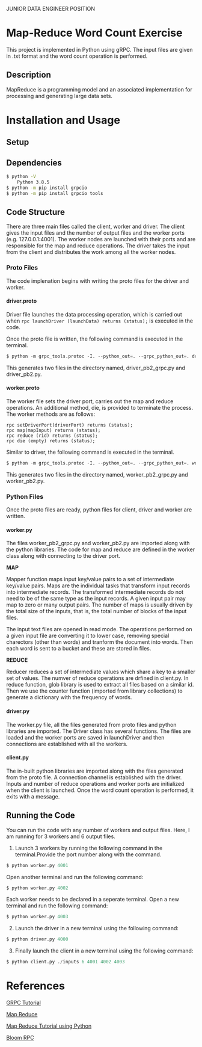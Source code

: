 JUNIOR DATA ENGINEER POSITION

# Map-Reduce Word Count Exercise

This project is implemented in Python using gRPC. The input files are given in .txt format and the word count operation is performed. 

## **Description**

MapReduce is a programming model and an associated implementation for processing and generating large data sets. 


# Installation and Usage

## Setup

## Dependencies


```bash
$ python -V
    Python 3.8.5
$ python -m pip install grpcio
$ python -m pip install grpcio tools
```

## Code Structure

There are three main files called the client, worker and driver. The client gives the input files and the number of output files and the worker ports (e.g. 127.0.0.1:4001). The worker nodes are launched with their ports and are responsible for the map and reduce operations. The driver takes the input from the client and distributes the work among all the worker nodes. 

### Proto Files

The code implenation begins with writing the proto files for the driver and worker.

#### **driver.proto**

Driver file launches the data processing operation, which is carried out when `rpc launchDriver (launchData) returns (status);` is executed in the code. 

Once the proto file is written, the following command is executed in the terminal.

```python
$ python -m grpc_tools.protoc -I. --python_out=. --grpc_python_out=. driver.proto
```
This generates two files in the directory named, driver_pb2_grpc.py and driver_pb2.py.

#### **worker.proto**

The worker file sets the driver port, carries out the map and reduce operations. An additional method, die, is provided to terminate the process. The worker methods are as follows:
```
rpc setDriverPort(driverPort) returns (status);
rpc map(mapInput) returns (status);
rpc reduce (rid) returns (status);
rpc die (empty) returns (status);
```
Similar to driver, the following command is executed in the terminal.

```python
$ python -m grpc_tools.protoc -I. --python_out=. --grpc_python_out=. worker.proto
```
This generates two files in the directory named, worker_pb2_grpc.py and worker_pb2.py.

### Python Files

Once the proto files are ready, python files for client, driver and worker are written.

#### **worker.py**

The files worker_pb2_grpc.py and worker_pb2.py are imported along with the python libraries. The code for map and reduce are defined in the worker class along with connecting to the driver port.

**MAP** 

Mapper function maps input key/value pairs to a set of intermediate key/value pairs. Maps are the individual tasks that transform input records into intermediate records. The transformed intermediate records do not need to be of the same type as the input records. A given input pair may map to zero or many output pairs. The number of maps is usually driven by the total size of the inputs, that is, the total number of blocks of the input files.

The input text files are opened in read mode. The operations performed on a given input file  are converting it to lower case, removing special charectors (other than words) and tranform the document into words. Then each word is sent to a bucket and these are stored in files.

**REDUCE**

Reducer reduces a set of intermediate values which share a key to a smaller set of values. The numver of reduce operations are drfined in client.py.
In reduce function, glob library is used to extract all files based on a similar id. Then we use the counter function (imported from library collections) to generate a dictionary with the frequency of words.


#### **driver.py**

The worker.py file, all the files generated from proto files and python libraries are imported. The Driver class has several functions. The files are loaded and the worker ports are saved in launchDriver and then connections are established with all the workers. 


#### **client.py**

The in-built python libraries are imported along with the files generated from the proto file. A connection channel is established with the driver. Inputs and number of reduce operations and worker ports are initialized when the client is launched. Once the word count operation is performed, it exits with a message.




## Running the Code

You can run the code with any number of workers and output files. Here, I am running for 3 workers and 6 output files.
1. Launch 3 workers by running the following command in the terminal.Provide the port number along with the command.
```python
$ python worker.py 4001
```
Open another terminal and run the following command:
```python
$ python worker.py 4002
```
Each worker needs to be declared in a seperate terminal. Open a new terminal and run the following command:
```python
$ python worker.py 4003
```
2. Launch the driver in a new terminal using the following command:

```python
$ python driver.py 4000
```
3. Finally launch the client in a new terminal using the following command:
   
```python
$ python client.py ./inputs 6 4001 4002 4003
```

# References 
[GRPC Tutorial](https://grpc.io/docs/languages/python/basics/)

[Map Reduce](https://hadoop.apache.org/docs/stable/hadoop-mapreduce-client/hadoop-mapreduce-client-core/MapReduceTutorial.html)

[Map Reduce Tutorial using Python](https://riptutorial.com/hadoop/example/13413/word-count-program-in-java---python-)

[Bloom RPC](https://github.com/bloomrpc/bloomrpc/releases)


